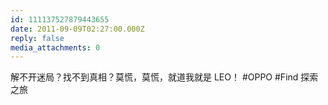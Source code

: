```yaml
---
id: 111137527879443655
date: 2011-09-09T02:27:00.000Z
reply: false
media_attachments: 0
---
```


解不开迷局？找不到真相？莫慌，莫慌，就道我就是 LEO！ #OPPO #Find 探索之旅 ​​​​

